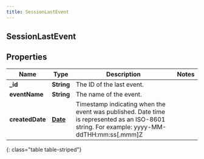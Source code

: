```yaml
---
title: SessionLastEvent
---
```

## SessionLastEvent

## Properties

|Name | Type | Description | Notes|
|------------ | ------------- | ------------- | -------------|
| **_id** | **String** | The ID of the last event. | |
| **eventName** | **String** | The name of the event. | |
| **createdDate** | [**Date**](Date.html) | Timestamp indicating when the event was published. Date time is represented as an ISO-8601 string. For example: yyyy-MM-ddTHH:mm:ss[.mmm]Z | |
{: class="table table-striped"}


